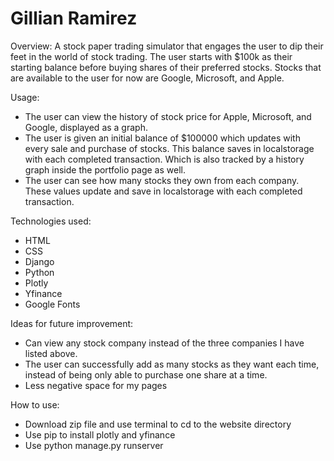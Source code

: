 # Gillian Ramirez

Overview:
A stock paper trading simulator that engages the user to dip their feet in the world of stock trading. 
The user starts with $100k as their starting balance before buying shares of their preferred stocks. Stocks
that are available to the user for now are Google, Microsoft, and Apple. 

Usage:
- The user can view the history of stock price for Apple, Microsoft, and Google, displayed as a graph.
- The user is given an initial balance of $100000 which updates with every sale and purchase of stocks. This balance saves in localstorage with each completed transaction. Which is also tracked by a history graph inside the portfolio page as well.
- The user can see how many stocks they own from each company. These values update and save in localstorage with each completed transaction.

Technologies used: 
- HTML
- CSS
- Django
- Python
- Plotly
- Yfinance
- Google Fonts

Ideas for future improvement:
- Can view any stock company instead of the three companies I have listed above.
- The user can successfully add as many stocks as they want each time, instead of being only able to purchase one share at a time.
- Less negative space for my pages

How to use:
- Download zip file and use terminal to cd to the website directory
- Use pip to install plotly and yfinance
- Use python manage.py runserver

